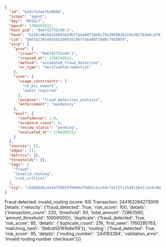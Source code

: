 ```json
{
  "id": "b29c7e2ae7ba9604",
  "scope": "agent",
  "key": "RESULT",
  "epoch": 1760293512,
  "host_pid": "9e6742732c60:1",
  "hash": "b238c48a5b32b693d19b7faba00f18d6c791d95983b219e302783e8ca7939f24",
  "cid": "QmV1b238c48a5b32b693d19b7faba00f18d6c791d959",
  "aicp": {
    "prov": {
      "issuer": "9e6742732c60:1",
      "created_at": 1760293512,
      "method": "automated_fraud_detection",
      "vc_type": "VerifiableCredential"
    },
    "ucon": {
      "usage_constraints": [
        "no_pii_export",
        "audit_required"
      ],
      "purpose": "fraud_detection_analysis",
      "enforcement": "mandatory"
    },
    "eval": {
      "confidence": 1.0,
      "evidence_count": 0,
      "review_status": "pending",
      "evaluated_at": 1760293512
    }
  },
  "sources": [],
  "edges": [],
  "metrics": {},
  "thresholds": {},
  "tags": [
    "fraud",
    "invalid_routing",
    "risk_critical"
  ],
  "sig": "c926b64bc4a3df58919fb946a70db2cecc4dcfe1f27c154d126e1c2e4c868df9"
}
```

Fraud detected: invalid_routing (score: 93)
Transaction: 244163284273009
Details: {'velocity': {'fraud_detected': True, 'risk_score': 100, 'details': {'transaction_count': 220, 'threshold': 50, 'total_amount': 72863560, 'amount_threshold': 10000000}}, 'duplicate': {'fraud_detected': True, 'risk_score': 85, 'details': {'duplicate_count': 219, 'first_seen': 1760285763, 'matching_hash': '5b6cb55161b8e1f8'}}, 'routing': {'fraud_detected': True, 'risk_score': 95, 'details': {'routing_number': '244163284', 'validation_error': 'Invalid routing number checksum'}}}